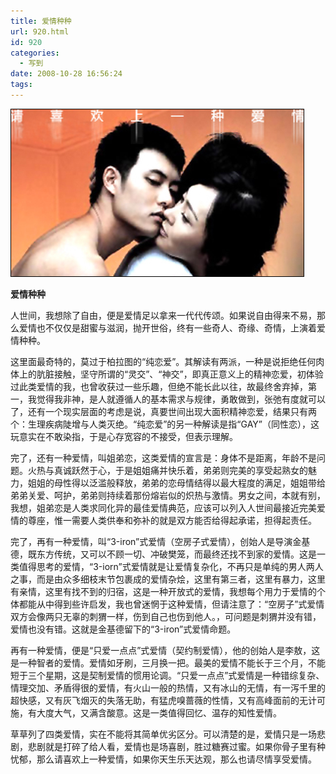 ```yaml
---
title: 爱情种种
url: 920.html
id: 920
categories:
  - 写到
date: 2008-10-28 16:56:24
tags:
---
```


![](/images/attachments/month_0810/g20081028165419.jpg)  
  

**爱情种种**

  
人世间，我想除了自由，便是爱情足以拿来一代代传颂。如果说自由得来不易，那么爱情也不仅仅是甜蜜与滋润，抛开世俗，终有一些奇人、奇缘、奇情，上演着爱情种种。  
  
这里面最奇特的，莫过于柏拉图的“纯恋爱”。其解读有两派，一种是说拒绝任何肉体上的肮脏接触，坚守所谓的“灵交”、“神交”，即真正意义上的精神恋爱，初体验过此类爱情的我，也曾收获过一些乐趣，但绝不能长此以往，故最终舍弃掉，第一，我觉得我非神，是人就遵循人的基本需求与规律，勇敢做到，张弛有度就可以了，还有一个现实层面的考虑是说，真要世间出现大面积精神恋爱，结果只有两个：生理疾病陡增与人类灭绝。“纯恋爱”的另一种解读是指“GAY”（同性恋），这玩意实在不敢染指，于是心存宽容的不接受，但表示理解。  
  
完了，还有一种爱情，叫姐弟恋，这类爱情的宣言是：身体不是距离，年龄不是问题。火热与真诚跃然于心，于是姐姐痛并快乐着，弟弟则完美的享受起熟女的魅力，姐姐的母性得以泛滥般释放，弟弟的恋母情结得以最大程度的满足，姐姐带给弟弟关爱、呵护，弟弟则持续着那份熔岩似的炽热与激情。男女之间，本就有别，我想，姐弟恋是人类求同化异的最佳爱情典范，应该可以列入人世间最接近完美爱情的尊座，惟一需要人类供奉和弥补的就是双方能否给得起承诺，担得起责任。  
  
完了，再有一种爱情，叫“3-iron”式爱情（空房子式爱情），创始人是导演金基德，既东方传统，又可以不顾一切、冲破樊笼，而最终还找不到家的爱情。这是一类值得思考的爱情，“3-iorn”式爱情就是让爱情复杂化，不再只是单纯的男人两人之事，而是由众多细枝末节包裹成的爱情杂烩，这里有第三者，这里有暴力，这里有亲情，这里有找不到的归宿，这是一种开放式的爱情，我想每个用力于爱情的个体都能从中得到些许启发，我也曾迷惘于这种爱情，但请注意了：“空房子”式爱情双方会像两只无辜的刺猬一样，伤到自己也伤到他人。，可问题是刺猬并没有错，爱情也没有错。这就是金基德留下的“3-iron”式爱情命题。  
  
再有一种爱情，便是“只爱一点点”式爱情（契约制爱情），他的创始人是李敖，这是一种智者的爱情。爱情如牙刷，三月换一把。最美的爱情不能长于三个月，不能短于三个星期，这是契制爱情的惯用论调。“只爱一点点”式爱情是一种错综复杂、情理交加、矛盾得很的爱情，有火山一般的热情，又有冰山的无情，有一泻千里的超快感，又有灰飞烟灭的失落无助，有猛虎嗅蔷薇的性情，又有高峰面前的无计可施，有大度大气，又满含酸意。这是一类值得回忆、温存的知性爱情。  
  
草草列了四类爱情，实在不能将其简单优劣区分。可以清楚的是，爱情只是一场悲剧，悲剧就是打碎了给人看，爱情也是场喜剧，胜过糖赛过蜜。如果你骨子里有种忧郁，那么请喜欢上一种爱情，如果你天生乐天达观，那么也请尽情享受爱情。